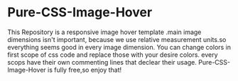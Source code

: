 # Pure-CSS-Image-Hover
This Repository is a responsive image hover template .main image dimensions isn't important, because we use relative measurement units.so everything seems good in every image dimension.
You can change colors in first scope of css code and replace those with your desire colors.
every scops have their own commenting lines that declear their usage.
Pure-CSS-Image-Hover is fully free,so enjoy that!
